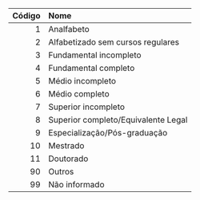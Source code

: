 | Código | Nome
| -----: | :---------------------------------- |
| 1      | Analfabeto                          |
| 2      | Alfabetizado sem cursos regulares   |
| 3      | Fundamental incompleto              |
| 4      | Fundamental completo                |
| 5      | Médio incompleto                    |
| 6      | Médio completo                      |
| 7      | Superior incompleto                 |
| 8      | Superior completo/Equivalente Legal |
| 9      | Especialização/Pós-graduação        |
| 10     | Mestrado                            |
| 11     | Doutorado                           |
| 90     | Outros                              |
| 99     | Não informado                       |
